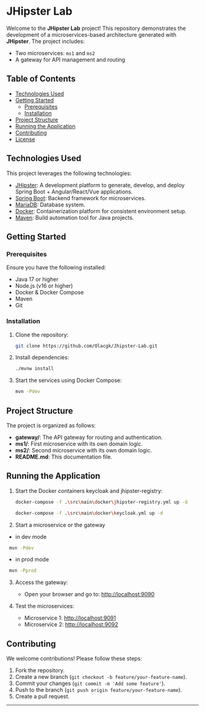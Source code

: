 # JHipster Lab

Welcome to the **JHipster Lab** project! This repository demonstrates the development of a microservices-based architecture generated with **JHipster**. The project includes:
- Two microservices: `ms1` and `ms2`
- A gateway for API management and routing

## Table of Contents

- [Technologies Used](#technologies-used)
- [Getting Started](#getting-started)
  - [Prerequisites](#prerequisites)
  - [Installation](#installation)
- [Project Structure](#project-structure)
- [Running the Application](#running-the-application)
- [Contributing](#contributing)
- [License](#license)

## Technologies Used

This project leverages the following technologies:

- [JHipster](https://www.jhipster.tech/): A development platform to generate, develop, and deploy Spring Boot + Angular/React/Vue applications.
- [Spring Boot](https://spring.io/projects/spring-boot): Backend framework for microservices.
- [MariaDB](https://mariadb.org/): Database system.
- [Docker](https://www.docker.com/): Containerization platform for consistent environment setup.
- [Maven](https://maven.apache.org/): Build automation tool for Java projects.

## Getting Started

### Prerequisites

Ensure you have the following installed:

- Java 17 or higher
- Node.js (v16 or higher)
- Docker & Docker Compose
- Maven
- Git

### Installation

1. Clone the repository:
   ```bash
   git clone https://github.com/Olacgk/Jhipster-Lab.git
   ```

2. Install dependencies:
   ```bash
   ./mvnw install
   ```

3. Start the services using Docker Compose:
   ```bash
   mvn -Pdev
   ```

## Project Structure

The project is organized as follows:

- **gateway/**: The API gateway for routing and authentication.
- **ms1/**: First microservice with its own domain logic.
- **ms2/**: Second microservice with its own domain logic.
- **README.md**: This documentation file.

## Running the Application

1. Start the Docker containers keycloak and jhipster-registry:
   ```bash
   docker-compose -f .\src\main\docker\jhipster-registry.yml up -d
   ```
    ```bash
   docker-compose -f .\src\main\docker\keycloak.yml up -d
   ```

2. Start a microservice or the gateway
  - in dev mode
  ```bash
   mvn -Pdev
   ```
  - in prod mode
  ```bash
   mvn -Pprod
   ```

3. Access the gateway:
   - Open your browser and go to: [http://localhost:9090](http://localhost:9090)

4. Test the microservices:
   - Microservice 1: [http://localhost:9091](http://localhost:9091)
   - Microservice 2: [http://localhost:9092](http://localhost:9092)


## Contributing

We welcome contributions! Please follow these steps:

1. Fork the repository.
2. Create a new branch (`git checkout -b feature/your-feature-name`).
3. Commit your changes (`git commit -m 'Add some feature'`).
4. Push to the branch (`git push origin feature/your-feature-name`).
5. Create a pull request.


---

